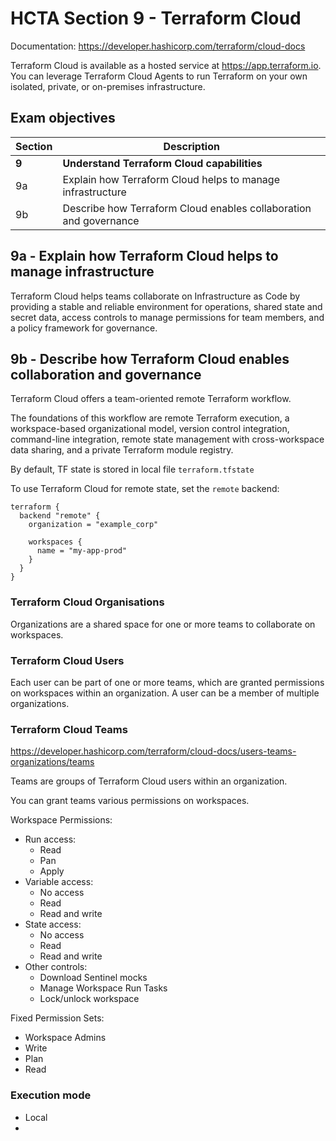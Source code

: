 # HCTA Section 9 - Terraform Cloud

Documentation:
https://developer.hashicorp.com/terraform/cloud-docs

Terraform Cloud is available as a hosted service at https://app.terraform.io. 
You can leverage Terraform Cloud Agents to run Terraform on your own isolated, private, or on-premises infrastructure.

## Exam objectives

Section | Description |
------- | ----------- |  
**9** |	**Understand Terraform Cloud capabilities**
9a	| Explain how Terraform Cloud helps to manage infrastructure
9b	| Describe how Terraform Cloud enables collaboration and governance


## 9a	- Explain how Terraform Cloud helps to manage infrastructure

Terraform Cloud helps teams collaborate on Infrastructure as Code by providing a stable and reliable environment for operations, shared state and secret data, access controls to manage permissions for team members, and a policy framework for governance.

## 9b	- Describe how Terraform Cloud enables collaboration and governance

Terraform Cloud offers a team-oriented remote Terraform workflow. 

The foundations of this workflow are remote Terraform execution, a workspace-based organizational model, version control integration, command-line integration, remote state management with cross-workspace data sharing, and a private Terraform module registry.

By default, TF state is stored in local file `terraform.tfstate`

To use Terraform Cloud for remote state, set the `remote` backend:

```hcl
terraform {
  backend "remote" {
    organization = "example_corp"

    workspaces {
      name = "my-app-prod"
    }
  }
}
```
### Terraform Cloud Organisations

Organizations are a shared space for one or more teams to collaborate on workspaces.

### Terraform Cloud Users

Each user can be part of one or more teams, which are granted permissions on workspaces within an organization. A user can be a member of multiple organizations.

### Terraform Cloud Teams

https://developer.hashicorp.com/terraform/cloud-docs/users-teams-organizations/teams

Teams are groups of Terraform Cloud users within an organization.

You can grant teams various permissions on workspaces. 

Workspace Permissions:
- Run access:
  - Read
  - Pan
  - Apply
- Variable access:
  - No access
  - Read
  - Read and write
- State access:
  - No access
  - Read
  - Read and write
- Other controls:
  - Download Sentinel mocks
  - Manage Workspace Run Tasks
  - Lock/unlock workspace


Fixed Permission Sets:
- Workspace Admins
- Write
- Plan
- Read

### Execution mode

- Local
- 